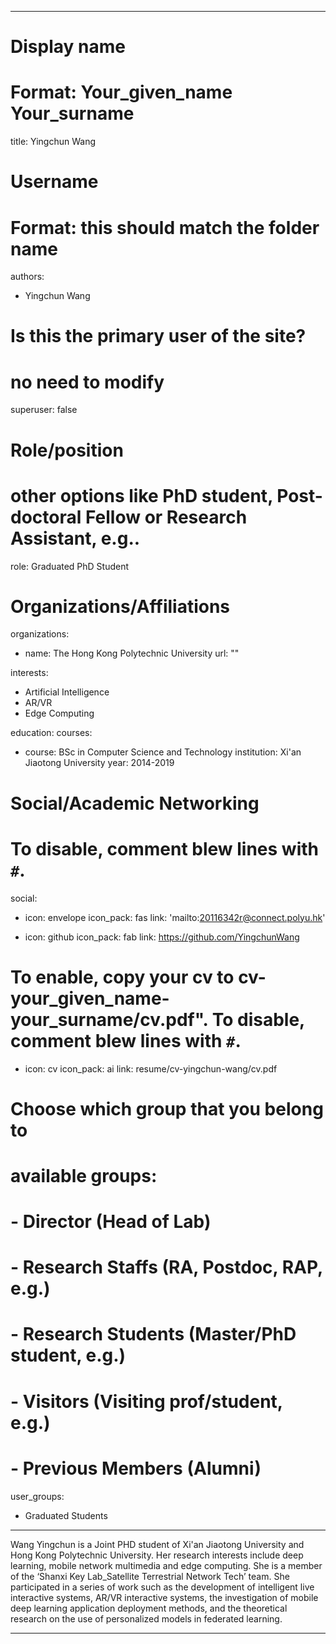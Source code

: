 
---
# Display name
# Format: Your_given_name Your_surname 
title: Yingchun Wang

# Username
# Format: this should match the folder name
authors:
- Yingchun Wang

# Is this the primary user of the site?
# no need to modify 
superuser: false

# Role/position
# other options like PhD student, Post-doctoral Fellow or Research Assistant, e.g..
role: Graduated PhD Student

# Organizations/Affiliations
organizations:
- name: The Hong Kong Polytechnic University
  url: ""

interests:
- Artificial Intelligence
- AR/VR 
- Edge Computing

education:
  courses:
  - course: BSc in Computer Science and Technology
    institution: Xi'an Jiaotong University
    year: 2014-2019

# Social/Academic Networking
# To disable, comment blew lines with `#`.
social:
- icon: envelope
  icon_pack: fas
  link: 'mailto:20116342r@connect.polyu.hk'

- icon: github
  icon_pack: fab
  link: https://github.com/YingchunWang

# To enable, copy your cv to cv-your_given_name-your_surname/cv.pdf". To disable, comment blew lines with `#`.
- icon: cv
  icon_pack: ai
  link: resume/cv-yingchun-wang/cv.pdf

# Choose which group that you belong to
#  available groups:
#  - Director (Head of Lab)
#  - Research Staffs (RA, Postdoc, RAP, e.g.)
#  - Research Students (Master/PhD student, e.g.)
#  - Visitors (Visiting prof/student, e.g.)
#  - Previous Members (Alumni)
user_groups:
- Graduated Students
---

Wang Yingchun is a Joint PHD student of Xi'an Jiaotong University and Hong Kong Polytechnic University. Her research interests include deep learning, mobile network multimedia and edge computing. She is a member of the ‘Shanxi Key Lab_Satellite Terrestrial Network Tech’ team. She participated in a series of work such as the development of intelligent live interactive systems, AR/VR interactive systems, the investigation of mobile deep learning application deployment methods, and the theoretical research on the use of personalized models in federated learning.

---
